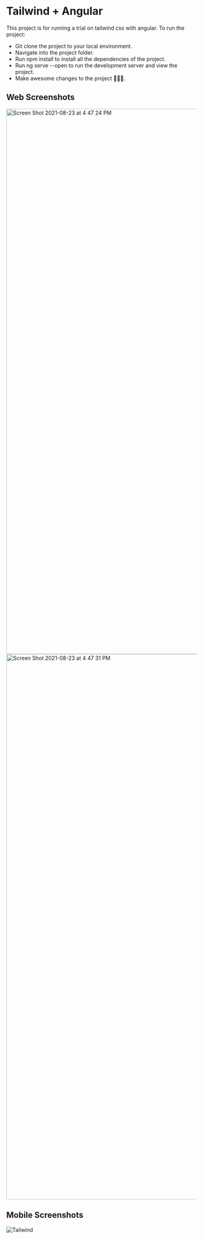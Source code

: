 # Tailwind + Angular

This project is for running a trial on tailwind css with angular. To run the project:
- Git clone the project to your local environment.
- Navigate into the project folder.
- Run npm install to install all the dependencies of the project.
- Run ng serve --open to run the development server and view the project.
- Make awesome changes to the project 👨🏾‍💻.

## Web Screenshots

<img width="1440" alt="Screen Shot 2021-08-23 at 4 47 24 PM" src="https://user-images.githubusercontent.com/22114609/130458472-bb6c4311-7d3f-4bda-b4e0-06dc3d55319e.png">
<img width="1440" alt="Screen Shot 2021-08-23 at 4 47 31 PM" src="https://user-images.githubusercontent.com/22114609/130458520-0438a20b-85fd-4ba1-9305-ad9a341ff726.png">

## Mobile Screenshots

![Tailwind](https://user-images.githubusercontent.com/22114609/130459554-f4f7bb81-0abf-42b3-808e-820c9d48ab01.png)
